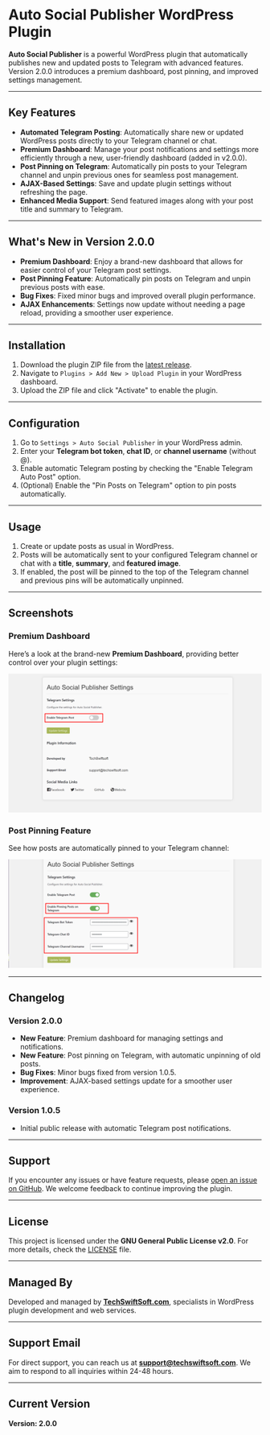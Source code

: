 # Auto Social Publisher WordPress Plugin

**Auto Social Publisher** is a powerful WordPress plugin that automatically publishes new and updated posts to Telegram with advanced features. Version 2.0.0 introduces a premium dashboard, post pinning, and improved settings management.

---

## Key Features

- **Automated Telegram Posting**: Automatically share new or updated WordPress posts directly to your Telegram channel or chat.
- **Premium Dashboard**: Manage your post notifications and settings more efficiently through a new, user-friendly dashboard (added in v2.0.0).
- **Post Pinning on Telegram**: Automatically pin posts to your Telegram channel and unpin previous ones for seamless post management.
- **AJAX-Based Settings**: Save and update plugin settings without refreshing the page.
- **Enhanced Media Support**: Send featured images along with your post title and summary to Telegram.

---

## What's New in Version 2.0.0

- **Premium Dashboard**: Enjoy a brand-new dashboard that allows for easier control of your Telegram post settings.
- **Post Pinning Feature**: Automatically pin posts on Telegram and unpin previous posts with ease.
- **Bug Fixes**: Fixed minor bugs and improved overall plugin performance.
- **AJAX Enhancements**: Settings now update without needing a page reload, providing a smoother user experience.

---

## Installation

1. Download the plugin ZIP file from the [latest release](https://github.com/ashrafulwpdev/auto-social-publisher/releases).
2. Navigate to `Plugins > Add New > Upload Plugin` in your WordPress dashboard.
3. Upload the ZIP file and click "Activate" to enable the plugin.

---

## Configuration

1. Go to `Settings > Auto Social Publisher` in your WordPress admin.
2. Enter your **Telegram bot token**, **chat ID**, or **channel username** (without @).
3. Enable automatic Telegram posting by checking the "Enable Telegram Auto Post" option.
4. (Optional) Enable the "Pin Posts on Telegram" option to pin posts automatically.

---

## Usage

1. Create or update posts as usual in WordPress.
2. Posts will be automatically sent to your configured Telegram channel or chat with a **title**, **summary**, and **featured image**.
3. If enabled, the post will be pinned to the top of the Telegram channel and previous pins will be automatically unpinned.

---

## Screenshots

### Premium Dashboard

Here’s a look at the brand-new **Premium Dashboard**, providing better control over your plugin settings:

![Auto Social Publisher Premium Dashboard](screenshots/Premium_Dashboard.png)

### Post Pinning Feature

See how posts are automatically pinned to your Telegram channel:

![Plugin Details](screenshots/Plugin_details.png)

---

## Changelog

### Version 2.0.0

- **New Feature**: Premium dashboard for managing settings and notifications.
- **New Feature**: Post pinning on Telegram, with automatic unpinning of old posts.
- **Bug Fixes**: Minor bugs fixed from version 1.0.5.
- **Improvement**: AJAX-based settings update for a smoother user experience.

### Version 1.0.5

- Initial public release with automatic Telegram post notifications.

---

## Support

If you encounter any issues or have feature requests, please [open an issue on GitHub](https://github.com/ashrafulwpdev/auto-social-publisher/issues/new). We welcome feedback to continue improving the plugin.

---

## License

This project is licensed under the **GNU General Public License v2.0**. For more details, check the [LICENSE](LICENSE) file.

---

## Managed By

Developed and managed by **[TechSwiftSoft.com](https://techswiftsoft.com)**, specialists in WordPress plugin development and web services.


---

## Support Email

For direct support, you can reach us at **support@techswiftsoft.com**. We aim to respond to all inquiries within 24-48 hours.


---

## Current Version

**Version: 2.0.0**

